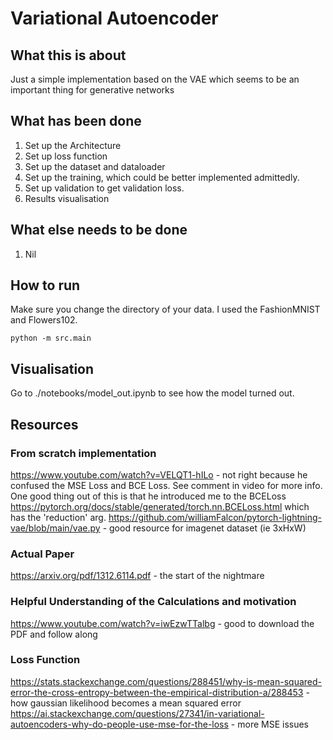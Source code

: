 # Variational Autoencoder

## What this is about
Just a simple implementation based on the VAE which seems to be an important thing for generative networks 

## What has been done 
1. Set up the Architecture
1. Set up loss function
1. Set up the dataset and dataloader 
1. Set up the training, which could be better implemented admittedly.
1. Set up validation to get validation loss.
1. Results visualisation

## What else needs to be done
1. Nil

## How to run 

Make sure you change the directory of your data. I used the FashionMNIST and Flowers102. 

```
python -m src.main
```

## Visualisation
Go to ./notebooks/model_out.ipynb to see how the model turned out.  

## Resources

### From scratch implementation
https://www.youtube.com/watch?v=VELQT1-hILo - not right because he confused the MSE Loss and BCE Loss. See comment in video for more info. One good thing out of this is that he introduced me to the BCELoss https://pytorch.org/docs/stable/generated/torch.nn.BCELoss.html which has the 'reduction' arg.
https://github.com/williamFalcon/pytorch-lightning-vae/blob/main/vae.py - good resource for imagenet dataset (ie 3xHxW)


### Actual Paper

https://arxiv.org/pdf/1312.6114.pdf - the start of the nightmare

### Helpful Understanding of the Calculations and motivation
https://www.youtube.com/watch?v=iwEzwTTalbg - good to download the PDF and follow along

### Loss Function
https://stats.stackexchange.com/questions/288451/why-is-mean-squared-error-the-cross-entropy-between-the-empirical-distribution-a/288453 - how gaussian likelihood becomes a mean squared error
https://ai.stackexchange.com/questions/27341/in-variational-autoencoders-why-do-people-use-mse-for-the-loss - more MSE issues
